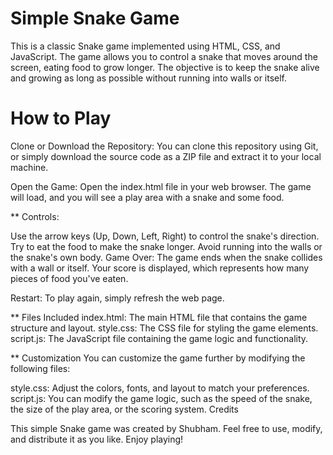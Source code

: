 # Simple Snake Game

This is a classic Snake game implemented using HTML, CSS, and JavaScript. The game allows you to control a snake that moves around the screen, eating food to grow longer. The objective is to keep the snake alive and growing as long as possible without running into walls or itself.

# How to Play

Clone or Download the Repository: You can clone this repository using Git, or simply download the source code as a ZIP file and extract it to your local machine.

Open the Game: Open the index.html file in your web browser. The game will load, and you will see a play area with a snake and some food.


** Controls:

Use the arrow keys (Up, Down, Left, Right) to control the snake's direction.
Try to eat the food to make the snake longer.
Avoid running into the walls or the snake's own body.
Game Over: The game ends when the snake collides with a wall or itself. Your score is displayed, which represents how many pieces of food you've eaten.

Restart: To play again, simply refresh the web page.

** Files Included
index.html: The main HTML file that contains the game structure and layout.
style.css: The CSS file for styling the game elements.
script.js: The JavaScript file containing the game logic and functionality.

** Customization
You can customize the game further by modifying the following files:

style.css: Adjust the colors, fonts, and layout to match your preferences.
script.js: You can modify the game logic, such as the speed of the snake, the size of the play area, or the scoring system.
Credits


This simple Snake game was created by Shubham. Feel free to use, modify, and distribute it as you like. Enjoy playing!
